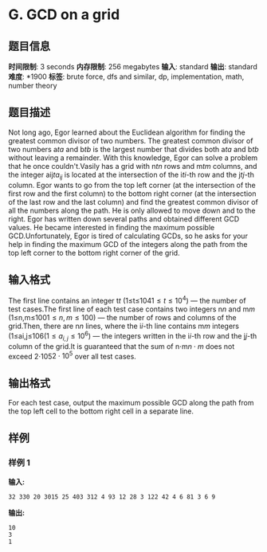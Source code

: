 # G. GCD on a grid

## 题目信息

**时间限制**: 3 seconds
**内存限制**: 256 megabytes
**输入**: standard
**输出**: standard
**难度**: *1900
**标签**: brute force, dfs and similar, dp, implementation, math, number theory

## 题目描述

Not long ago, Egor learned about the Euclidean algorithm for finding the greatest common divisor of two numbers. The greatest common divisor of two numbers a$t$$a$ and b$t$$b$ is the largest number that divides both a$t$$a$ and b$t$$b$ without leaving a remainder. With this knowledge, Egor can solve a problem that he once couldn't.Vasily has a grid with n$t$$n$ rows and m$t$$m$ columns, and the integer aij$t$${a_i}_j$ is located at the intersection of the i$t$$i$-th row and the j$t$$j$-th column. Egor wants to go from the top left corner (at the intersection of the first row and the first column) to the bottom right corner (at the intersection of the last row and the last column) and find the greatest common divisor of all the numbers along the path. He is only allowed to move down and to the right. Egor has written down several paths and obtained different GCD values. He became interested in finding the maximum possible GCD.Unfortunately, Egor is tired of calculating GCDs, so he asks for your help in finding the maximum GCD of the integers along the path from the top left corner to the bottom right corner of the grid.

## 输入格式

The first line contains an integer t$t$ (1≤t≤104$1 \le t \le {10}^{4}$) — the number of test cases.The first line of each test case contains two integers n$n$ and m$m$ (1≤n,m≤100$1 \le n, m \le 100$) — the number of rows and columns of the grid.Then, there are n$n$ lines, where the i$i$-th line contains m$m$ integers (1≤ai,j≤106$(1 \le a_{i,j} \le {10}^{6}$) — the integers written in the i$i$-th row and the j$j$-th column of the grid.It is guaranteed that the sum of n⋅m$n \cdot m$ does not exceed 2⋅105$2 \cdot {10}^{5}$ over all test cases.

## 输出格式

For each test case, output the maximum possible GCD along the path from the top left cell to the bottom right cell in a separate line.

## 样例

### 样例 1

**输入:**
```
32 330 20 3015 25 403 312 4 93 12 28 3 122 42 4 6 81 3 6 9
```

**输出:**
```
10
3
1
```
